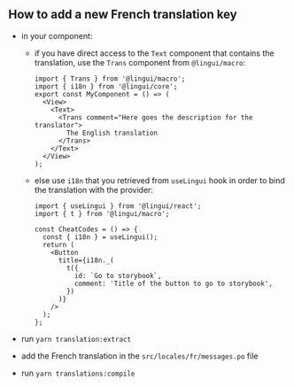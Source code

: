## How to add a new French translation key

- in your component:

  - if you have direct access to the `Text` component that contains the translation, use the `Trans` component from `@lingui/macro`:

    ```tsx
    import { Trans } from '@lingui/macro';
    import { i18n } from '@lingui/core';
    export const MyComponent = () => (
      <View>
        <Text>
          <Trans comment="Here goes the description for the translator">
            The English translation
          </Trans>
        </Text>
      </View>
    );
    ```

  - else use `i18n` that you retrieved from `useLingui` hook in order to bind the translation with the provider:

    ```tsx
    import { useLingui } from '@lingui/react';
    import { t } from '@lingui/macro';

    const CheatCodes = () => {
      const { i18n } = useLingui();
      return (
        <Button
          title={i18n._(
            t({
              id: `Go to storybook`,
              comment: 'Title of the button to go to storybook',
            })
          )}
        />
      );
    };
    ```

- run `yarn translation:extract`
- add the French translation in the `src/locales/fr/messages.po` file
- run `yarn translations:compile`
